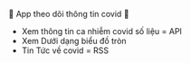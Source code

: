 
🧩 App theo dõi thông tin covid 🧩

- Xem thông tin ca nhiễm covid số liệu = API
- Xem Dưới dạng biểu đồ tròn
- Tin Tức về covid = RSS
